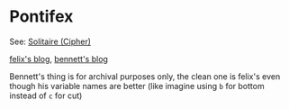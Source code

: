 # Pontifex

See: [Solitaire (Cipher)](https://en.wikipedia.org/wiki/Solitaire_(cipher))

[felix's blog](https://fprasx.github.io/articles/encryption-golf-with-bennett/), [bennett's blog](https://andorlando.github.io/static/blogs/golfingwithfelix)

Bennett's thing is for archival purposes only, the clean one is felix's even though his variable names are better (like imagine using `b` for bottom instead of `c` for cut)

